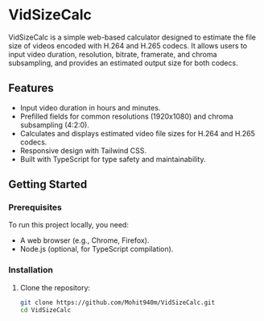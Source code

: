 # VidSizeCalc

VidSizeCalc is a simple web-based calculator designed to estimate the file size of videos encoded with H.264 and H.265 codecs. It allows users to input video duration, resolution, bitrate, framerate, and chroma subsampling, and provides an estimated output size for both codecs.

## Features

- Input video duration in hours and minutes.
- Prefilled fields for common resolutions (1920x1080) and chroma subsampling (4:2:0).
- Calculates and displays estimated video file sizes for H.264 and H.265 codecs.
- Responsive design with Tailwind CSS.
- Built with TypeScript for type safety and maintainability.

## Getting Started

### Prerequisites

To run this project locally, you need:

- A web browser (e.g., Chrome, Firefox).
- Node.js (optional, for TypeScript compilation).

### Installation

1. Clone the repository:
   ```bash
   git clone https://github.com/Mohit940m/VidSizeCalc.git
   cd VidSizeCalc

